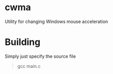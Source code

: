 # cwma
Utility for changing Windows mouse acceleration

# Building
Simply just specify the source file
> gcc main.c
